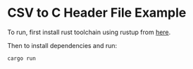 # CSV to C Header File Example

To run, first install rust toolchain using rustup from [here](https://www.rust-lang.org/tools/install).

Then to install dependencies and run: 

```bash
cargo run
```

